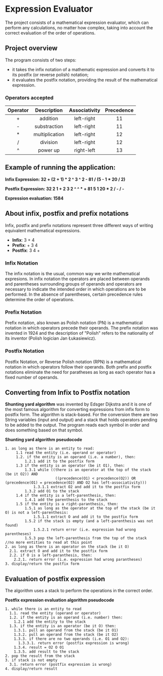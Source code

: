 # Expression Evaluator

The project consists of a mathematical expression evaluator, which can perform any calculations, no matter how complex, taking into account the correct evaluation of the order of operations.


## Project overview

The program consists of two steps:
- it takes the infix notation of a mathematic expression and converts it to its postfix (or reverse polish) notation;
- it evaluates the postfix notation, providing the result of the mathematical expression.

### Operators accepted 
| Operator |   Description  | Associativity | Precedence |
|    :-:   |       :-:      |      :-:      |     :-:    |
|     +    |     addition   |   left-right  |     11     |
|     -    |  substraction  |   left-right  |     11     |
|     *    | multiplication |   left-right  |     12     |
|     /    |    division    |   left-right  |     12     |
|     ^    |    power up    |   right-left  |     13     |  


## Example of running the application:
**Infix Expression: 32 + (2 + 1) * 2 ^ 3 ^ 2 - 81 / (5 - 1 * 20 / 2)**  

**Postfix Expression: 32 2 1 + 2 3 2 ^ ^ * + 81 5 1 20 * 2 / - / -** 

**Expression evaluation: 1584**


## About infix, postfix and prefix notations
Infix, postfix and prefix notations represent three different ways of writing equivalent mathematical expressions.

- **Infix**: 3 + 4
- **Prefix**: + 3 4
- **Postfix**: 3 4 +

### Infix Notation
The infix notation is the usual, common way we write mathematical expresions. In infix notation the operators are placed between operands and parentheses surrounding groups of operands and operators are necessary to indicate the intended order in which operations are to be performed. In the absence of parentheses, certain precedence rules determine the order of operations.

### Prefix Notation
Prefix notation, also known as Polish notation (PN) is a mathematical notation in which operators precede their operands. The prefix notation was invented in 1924 and the description of "Polish" refers to the nationality of its inventor (Polish logician Jan Łukasiewicz). 

### Postfix Notation
Postfix Notation, or Reverse Polish notation (RPN) is a mathematical notation in which operators follow their operands. Both prefix and postfix notations eliminate the need for paratheses as long as each operator has a fixed number of operands.


## Converting from Infix to Postfix notation
**Shunting yard algorithm** was invented by Edsger Dijkstra and it is one of the most famous algorithm for converting expressions from infix form to postfix form. The algorithm is stack-based. For the conversion there are two String variables (input and output) and a stack that holds operators pending to be added to the output. The program reads each symbol in order and does something based on that symbol.

**Shunting yard algorithm pseudocode**  
```
1. as long as there is an entity to read:  
     1.1 read the entity (i.e. operand or operator)
     1.2. if the entity is an operand (i.e. a number), then:
         1.2.1 add it to the postfix form
     1.3 if the entity is an operator (be it O1), then:
         1.3.1 while ((there is an operator at the top of the stack (be it O2)) AND
                       ((precedence(O1) < precedence(O2)) OR (precedence(O1) = precedence(O2) AND O2 has left-associativity)))
             1.3.1.1 extract O2 and add it to the postfix form
         1.3.2 add O1 to the stack
     1.4 if the entity is a left-parenthesis, then:
         1.4.1 add the parenthesis to the stack
     1.5 if the entity is a right-paranthesis, then:
         1.5.1 as long as the operator at the top of the stack (be it O) is not a left-parenthesis:
             1.5.1.1 extract O and add it to the postfix form
         1.5.2 if the stack is empty (and a left-parenthesis was not found)
             1.5.2.1 return error (i.e. expression had wrong parentheses)
         1.5.3 pop the left-parenthesis from the top of the stack
//no more entities to read at this point
2. as long as there is an operator on the stack (be it O)
  2.1. extract O and add it to the postfix form
  2.2. if O is a left-paranthesis, then:
    2.2.1. return error (i.e. expression had wrong parantheses)
3. display/return the postfix form
```
 
## Evaluation of postfix expression
The algorithm uses a stack to perform the operations in the correct order.

**Postfix expression evaluation algorithm pseudocode**  
```
1. while there is an entity to read
  1.1. read the entity (operand or operator)
  1.2. if the entity is an operand (i.e. number) then:
    1.2.1 add the entity to the stack
  1.3. if the entity is an operator (be it O) then:
    1.3.1. pull an operand from the stack (be it O1)
    1.3.2. pull an operand from the stack (be it O2)
    1.3.3. if there are no two operands (i.e. O1 and O2):
      1.3.3.1. return error (postfix expression is wrong)
    1.3.4. result = O2 O O1
    1.3.5. add result to the stack
2. pop the result from the stack
3. if stack is not empty
  3.1. return error (postfix expression is wrong)
4. display/return result  
```

